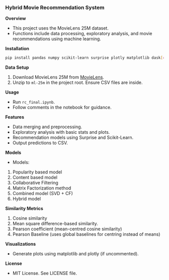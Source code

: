 ### Hybrid Movie Recommendation System

**Overview**
- This project uses the MovieLens 25M dataset.
- Functions include data processing, exploratory analysis, and movie recommendations using machine learning.

**Installation**
```bash
pip install pandas numpy scikit-learn surprise plotly matplotlib dask[complete]
```

**Data Setup**
1. Download MovieLens 25M from [MovieLens](https://grouplens.org/datasets/movielens/25m/).
2. Unzip to `ml-25m` in the project root. Ensure CSV files are inside.

**Usage**
- Run `rc_final.ipynb`.
- Follow comments in the notebook for guidance.

**Features**
- Data merging and preprocessing.
- Exploratory analysis with basic stats and plots.
- Recommendation models using Surprise and Scikit-Learn.
- Output predictions to CSV.

**Models**
- Models:
1. Popularity based model 
2. Content based model 
3. Collaborative Filtering
4. Matrix Factorization method
5. Combined model (SVD + CF) 
6. Hybrid model

**Similarity Metrics**
1. Cosine similarity
2. Mean square difference-based similarity.
3. Pearson coefficient (mean-centred cosine similarity)
4. Pearson Baseline (uses global baselines for centring instead of means)


**Visualizations**
- Generate plots using matplotlib and plotly (if uncommented).

**License**
- MIT License. See LICENSE file.

